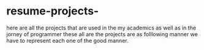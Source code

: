 # resume-projects-
here are all the projects that  are used in the my academics as well as in the jorney of programmer these all are the projects are as folllowing manner  we have to represent each one of the good manner.
